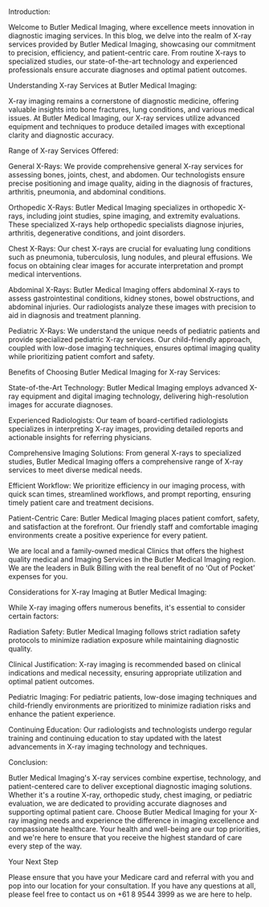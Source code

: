Introduction:

Welcome to Butler Medical Imaging, where excellence meets innovation in diagnostic imaging services. In this blog, we delve into the realm of X-ray services provided by Butler Medical Imaging, showcasing our commitment to precision, efficiency, and patient-centric care. From routine X-rays to specialized studies, our state-of-the-art technology and experienced professionals ensure accurate diagnoses and optimal patient outcomes.

Understanding X-ray Services at Butler Medical Imaging:

X-ray imaging remains a cornerstone of diagnostic medicine, offering valuable insights into bone fractures, lung conditions, and various medical issues. At Butler Medical Imaging, our X-ray services utilize advanced equipment and techniques to produce detailed images with exceptional clarity and diagnostic accuracy.

Range of X-ray Services Offered:

General X-Rays: We provide comprehensive general X-ray services for assessing bones, joints, chest, and abdomen. Our technologists ensure precise positioning and image quality, aiding in the diagnosis of fractures, arthritis, pneumonia, and abdominal conditions.

Orthopedic X-Rays: Butler Medical Imaging specializes in orthopedic X-rays, including joint studies, spine imaging, and extremity evaluations. These specialized X-rays help orthopedic specialists diagnose injuries, arthritis, degenerative conditions, and joint disorders.

Chest X-Rays: Our chest X-rays are crucial for evaluating lung conditions such as pneumonia, tuberculosis, lung nodules, and pleural effusions. We focus on obtaining clear images for accurate interpretation and prompt medical interventions.

Abdominal X-Rays: Butler Medical Imaging offers abdominal X-rays to assess gastrointestinal conditions, kidney stones, bowel obstructions, and abdominal injuries. Our radiologists analyze these images with precision to aid in diagnosis and treatment planning.

Pediatric X-Rays: We understand the unique needs of pediatric patients and provide specialized pediatric X-ray services. Our child-friendly approach, coupled with low-dose imaging techniques, ensures optimal imaging quality while prioritizing patient comfort and safety.

Benefits of Choosing Butler Medical Imaging for X-ray Services:

State-of-the-Art Technology: Butler Medical Imaging employs advanced X-ray equipment and digital imaging technology, delivering high-resolution images for accurate diagnoses.

Experienced Radiologists: Our team of board-certified radiologists specializes in interpreting X-ray images, providing detailed reports and actionable insights for referring physicians.

Comprehensive Imaging Solutions: From general X-rays to specialized studies, Butler Medical Imaging offers a comprehensive range of X-ray services to meet diverse medical needs.

Efficient Workflow: We prioritize efficiency in our imaging process, with quick scan times, streamlined workflows, and prompt reporting, ensuring timely patient care and treatment decisions.

Patient-Centric Care: Butler Medical Imaging places patient comfort, safety, and satisfaction at the forefront. Our friendly staff and comfortable imaging environments create a positive experience for every patient.

We are local and a family-owned medical Clinics that offers the highest quality medical and Imaging Services in the Butler Medical Imaging region. We are the leaders in Bulk Billing with the real benefit of no ‘Out of Pocket’ expenses for you.

Considerations for X-ray Imaging at Butler Medical Imaging:

While X-ray imaging offers numerous benefits, it's essential to consider certain factors:

Radiation Safety: Butler Medical Imaging follows strict radiation safety protocols to minimize radiation exposure while maintaining diagnostic quality.

Clinical Justification: X-ray imaging is recommended based on clinical indications and medical necessity, ensuring appropriate utilization and optimal patient outcomes.

Pediatric Imaging: For pediatric patients, low-dose imaging techniques and child-friendly environments are prioritized to minimize radiation risks and enhance the patient experience.

Continuing Education: Our radiologists and technologists undergo regular training and continuing education to stay updated with the latest advancements in X-ray imaging technology and techniques.

Conclusion:

Butler Medical Imaging's X-ray services combine expertise, technology, and patient-centered care to deliver exceptional diagnostic imaging solutions. Whether it's a routine X-ray, orthopedic study, chest imaging, or pediatric evaluation, we are dedicated to providing accurate diagnoses and supporting optimal patient care. Choose Butler Medical Imaging for your X-ray imaging needs and experience the difference in imaging excellence and compassionate healthcare. Your health and well-being are our top priorities, and we're here to ensure that you receive the highest standard of care every step of the way.

Your Next Step

Please ensure that you have your Medicare card and referral with you and pop into our location for your consultation. If you have any questions at all, please feel free to contact us on +61 8 9544 3999 as we are here to help.
